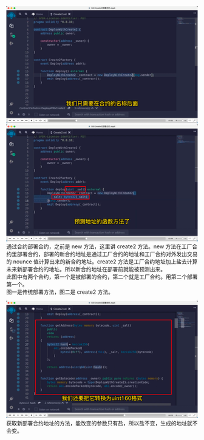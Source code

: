 ![](./img/2022-06-22-19-27-55.png)  
![](./img/2022-06-22-19-28-40.png)
通过合约部署合约，之前是 new 方法，这里讲 create2 方法。new 方法在工厂合约里部署合约，部署的新合约地址是通过工厂合约的地址和工厂合约对外发出交易的 nounce 值计算出来的新合约地址。create2 方法是工厂合约地址加上盐去计算未来新部署合约的地址。所以新合约地址在部署前就能被预测出来。  
此图中有两个合约，第一个是被部署的合约，第二个就是工厂合约。用第二个部署第一个。  
图一是传统部署方法，图二是 create2 方法。

![](./img/2022-06-22-19-30-49.png)  
获取新部署合约地址的方法，能改变的参数只有盐，所以盐不变，生成的地址就不会变。

